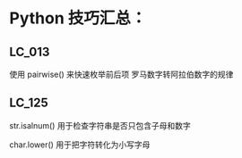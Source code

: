 # Python 技巧汇总：

## LC_013

使用 pairwise() 来快速枚举前后项
罗马数字转阿拉伯数字的规律

## LC_125

str.isalnum() 用于检查字符串是否只包含子母和数字

char.lower() 用于把字符转化为小写字母
